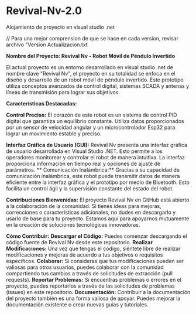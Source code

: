 # Revival-Nv-2.0
Alojamiento de proyecto en visual studio .net

// Para una mejor comprension de que se hace en cada version, revisar archivo "Version Actualizacion.txt

**Nombre del Proyecto: Revival Nv - Robot Móvil de Péndulo Invertido**

El actual  proyecto es un entorno desarrollado en visual studio .net de nombre clave  "Revival Nv", el proyecto en su totalidad se enfoca en el diseño y desarrollo de un robot móvil de péndulo invertido. 
Este prototipo utiliza conceptos avanzados de control digital, sistemas SCADA y antenas y líneas de transmisión para lograr sus objetivos.

**Características Destacadas:**

**Control Preciso:** El corazón de este robot es un sistema de control PID digital que garantiza un equilibrio constante. Utiliza datos proporcionados por un sensor de velocidad angular y un microcontrolador Esp32 para lograr un movimiento estable y preciso.

**Interfaz Gráfica de Usuario (GUI):** Revival Nv presenta una interfaz gráfica de usuario desarrollada en Visual Studio .NET. Esto permite a los operadores monitorear y controlar el robot de manera intuitiva. La interfaz proporciona información en tiempo real y opciones de ajuste de parámetros.
**
Comunicación Inalámbrica:** Gracias a su capacidad de comunicación inalámbrica, este robot puede transmitir datos de manera eficiente entre la interfaz gráfica y el prototipo por medio de Bluetooth. Esto facilita un control ágil y la supervisión constante del estado del robot.

**Contribuciones Bienvenidas:**
El proyecto Revival Nv en GitHub está abierto a la colaboración de la comunidad.
Si tienes ideas para mejoras, correcciones o características adicionales, no dudes en descargarlo y usarlo de base para tu proyecto. Estamos aquí para apoyarnos mutuamente en la creación de soluciones tecnológicas innovadoras.

**Cómo Contribuir:**
**Descargar el Código:** Puedes comenzar descargando el código fuente de Revival Nv desde este repositorio.
**Realizar Modificaciones:** Una vez que tengas el código, siéntete libre de realizar modificaciones y mejoras de acuerdo a tus objetivos o requisitos específicos.
**Colaborar:** Si consideras que tus modificaciones pueden ser valiosas para otros usuarios, puedes colaborar con la comunidad compartiendo tus cambios a través de solicitudes de extracción (pull requests).
**Reportar Problemas:** Si encuentras problemas o errores en el proyecto, puedes reportarlos a través de las solicitudes de problemas (issues) en este repositorio.
**Documentación:** Contribuir a la documentación del proyecto también es una forma valiosa de apoyar. Puedes mejorar la documentación existente o crear nuevas guías y tutoriales.
